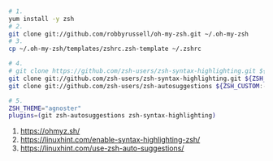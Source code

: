 ###
```sh
# 1. 
yum install -y zsh
# 2. 
git clone git://github.com/robbyrussell/oh-my-zsh.git ~/.oh-my-zsh
# 3. 
cp ~/.oh-my-zsh/templates/zshrc.zsh-template ~/.zshrc

# 4.
# git clone https://github.com/zsh-users/zsh-syntax-highlighting.git ${ZSH_CUSTOM:-~/.oh-my-zsh/custom}/plugins/zsh-syntax-highlighting
git clone git://github.com/zsh-users/zsh-syntax-highlighting.git ${ZSH_CUSTOM:-~/.oh-my-zsh/custom}/plugins/zsh-syntax-highlighting
git clone git://github.com/zsh-users/zsh-autosuggestions ${ZSH_CUSTOM:-~/.oh-my-zsh/custom}/plugins/zsh-autosuggestions

# 5. 
ZSH_THEME="agnoster"
plugins=(git zsh-autosuggestions zsh-syntax-highlighting)

```

1. https://ohmyz.sh/
2. https://linuxhint.com/enable-syntax-highlighting-zsh/
3. https://linuxhint.com/use-zsh-auto-suggestions/
